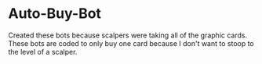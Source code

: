 # Auto-Buy-Bot

Created these bots because scalpers were taking all of the graphic cards. These bots are coded to only buy one card because I don't want to stoop to the level of a scalper. 

